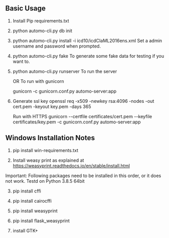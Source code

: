 Basic Usage
-----------

1) Install Pip requirements.txt

2) python automo-cli.py db init

3) python automo-cli.py install -i icd10/icdClaML2016ens.xml
   Set a admin username and password when prompted.

4) python automo-cli.py fake
   To generate some fake data for testing if you want to.

5) python automo-cli.py runserver
   To run the server

   OR
   To run with gunicorn

   gunicorn -c gunicorn.conf.py automo-server:app



6) Generate ssl key
   openssl req -x509 -newkey rsa:4096 -nodes -out cert.pem -keyout key.pem -days 365

   Run with HTTPS
   gunicorn --certfile certificates/cert.pem --keyfile certificates/key.pem -c gunicorn.conf.py automo-server:app


Windows Installation Notes
--------------------------

1) pip install win-requirements.txt

2) Install weasy print as explained at https://weasyprint.readthedocs.io/en/stable/install.html

Important: Following packages need to be installed in this order, or it does not work. Testd on Python 3.8.5 64bit

3) pip install cffi

4) pip install cairocffi

5) pip install weasyprint

6) pip install flask_weasyprint

7) install GTK+

